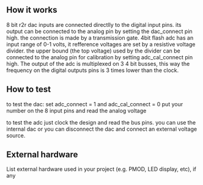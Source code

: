 <!---

This file is used to generate your project datasheet. Please fill in the information below and delete any unused
sections.

You can also include images in this folder and reference them in the markdown. Each image must be less than
512 kb in size, and the combined size of all images must be less than 1 MB.
-->

## How it works

8 bit r2r dac inputs are connected directlly to the digital input pins. its output can be connected to the analog pin by setting 
the dac_connect pin high. the connection is made by a transmission gate. 4bit flash adc has an input range of 0-1 volts, it refference voltages
are set by a resistive voltage divider. the upper bound (the top voltage) used by the divider can be connected to the analog pin for calibration
by setting adc_cal_connect pin high. The output of the adc is multiplexed on 3 4 bit busses, this way the frequency on the digital outputs pins is
3 times lower than the clock.

## How to test

to test the dac:
 set adc_connect = 1 and adc_cal_connect = 0
 put your number on the 8 input pins and read the analog voltage

to test the adc just clock the design and read the bus pins. you can use the internal dac or you can disconnect the dac
and connect an external voltage source.



## External hardware

List external hardware used in your project (e.g. PMOD, LED display, etc), if any
